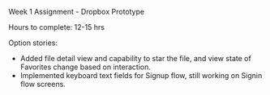 Week 1 Assignment - Dropbox Prototype

Hours to complete: 12-15 hrs

Option stories:
- Added file detail view and capability to star the file, and view state of Favorites change based on interaction.
- Implemented keyboard text fields for Signup flow, still working on Signin flow screens.